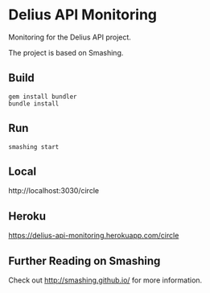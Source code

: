 Delius API Monitoring
====
Monitoring for the Delius API project.
 
The project is based on Smashing.


Build
----
```
gem install bundler
bundle install
```

Run
----
```
smashing start
```

Local
----
http://localhost:3030/circle

Heroku
----
https://delius-api-monitoring.herokuapp.com/circle


Further Reading on Smashing
----
Check out http://smashing.github.io/ for more information.